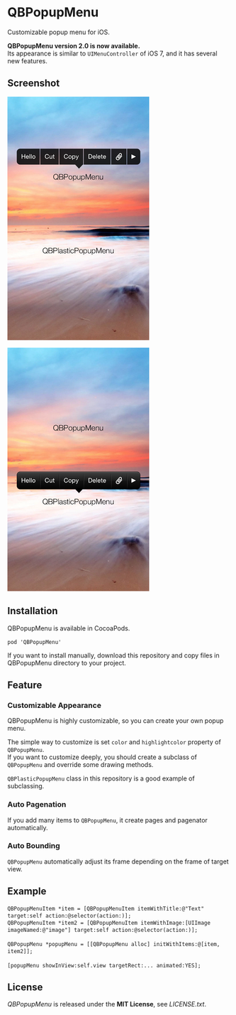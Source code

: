 # QBPopupMenu
Customizable popup menu for iOS.

**QBPopupMenu version 2.0 is now available.**  
Its appearance is similar to `UIMenuController` of iOS 7, and it has several new features.


## Screenshot
![screenshot01.png](screenshot01.png)

![screenshot02.png](screenshot02.png)


## Installation
QBPopupMenu is available in CocoaPods.

    pod 'QBPopupMenu'

If you want to install manually, download this repository and copy files in QBPopupMenu directory to your project.


## Feature
### Customizable Appearance
QBPopupMenu is highly customizable, so you can create your own popup menu.

The simple way to customize is set `color` and `highlightcolor` property of `QBPopupMenu`.  
If you want to customize deeply, you should create a subclass of `QBPopupMenu` and override some drawing methods.

`QBPlasticPopupMenu` class in this repository is a good example of subclassing.

### Auto Pagenation
If you add many items to `QBPopupMenu`, it create pages and pagenator automatically.

### Auto Bounding
`QBPopupMenu` automatically adjust its frame depending on the frame of target view.


## Example
    QBPopupMenuItem *item = [QBPopupMenuItem itemWithTitle:@"Text" target:self action:@selector(action:)];
    QBPopupMenuItem *item2 = [QBPopupMenuItem itemWithImage:[UIImage imageNamed:@"image"] target:self action:@selector(action:)];

    QBPopupMenu *popupMenu = [[QBPopupMenu alloc] initWithItems:@[item, item2]];

    [popupMenu showInView:self.view targetRect:... animated:YES];


## License
*QBPopupMenu* is released under the **MIT License**, see *LICENSE.txt*.
